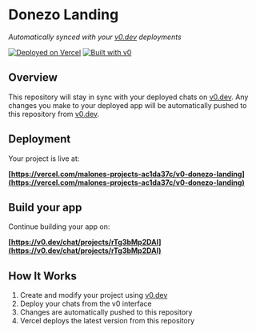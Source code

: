 # Donezo Landing

*Automatically synced with your [v0.dev](https://v0.dev) deployments*

[![Deployed on Vercel](https://img.shields.io/badge/Deployed%20on-Vercel-black?style=for-the-badge&logo=vercel)](https://vercel.com/malones-projects-ac1da37c/v0-donezo-landing)
[![Built with v0](https://img.shields.io/badge/Built%20with-v0.dev-black?style=for-the-badge)](https://v0.dev/chat/projects/rTg3bMp2DAl)

## Overview

This repository will stay in sync with your deployed chats on [v0.dev](https://v0.dev).
Any changes you make to your deployed app will be automatically pushed to this repository from [v0.dev](https://v0.dev).

## Deployment

Your project is live at:

**[https://vercel.com/malones-projects-ac1da37c/v0-donezo-landing](https://vercel.com/malones-projects-ac1da37c/v0-donezo-landing)**

## Build your app

Continue building your app on:

**[https://v0.dev/chat/projects/rTg3bMp2DAl](https://v0.dev/chat/projects/rTg3bMp2DAl)**

## How It Works

1. Create and modify your project using [v0.dev](https://v0.dev)
2. Deploy your chats from the v0 interface
3. Changes are automatically pushed to this repository
4. Vercel deploys the latest version from this repository